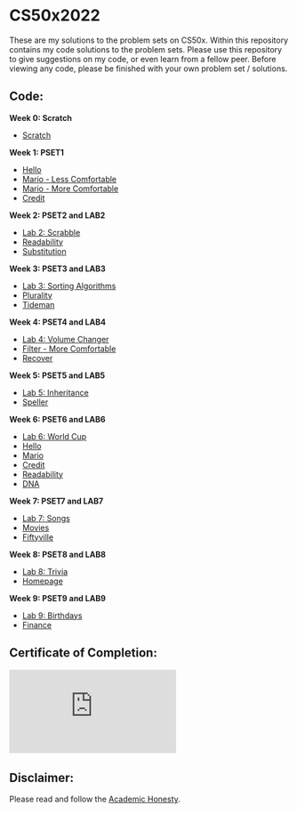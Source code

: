 # CS50x2022
These are my solutions to the problem sets on CS50x. Within this repository contains my code solutions to the problem sets. Please use this repository to give suggestions on my code, or even learn from a fellow peer. Before viewing any code, please be finished with your own problem set / solutions.

## Code: 
**Week 0: Scratch**
  - [Scratch](https://scratch.mit.edu/projects/745392915/)

**Week 1: PSET1**
  - [Hello](https://github.com/clazzy0/CS50x2022/blob/main/Problem%20Set%201/hello.c)
  - [Mario - Less Comfortable](https://github.com/clazzy0/CS50x2022/blob/main/Problem%20Set%201/mario-less.c)
  - [Mario - More Comfortable](https://github.com/clazzy0/CS50x2022/blob/main/Problem%20Set%201/mario-more.c)
  - [Credit](https://github.com/clazzy0/CS50x2022/blob/main/Problem%20Set%201/credit.c)

**Week 2: PSET2 and LAB2**
  - [Lab 2: Scrabble](https://github.com/clazzy0/CS50x2022/blob/main/LAB2/scrabble.c)
  - [Readability](https://github.com/clazzy0/CS50x2022/blob/main/Problem%20Set%202/readability.c)
  - [Substitution](https://github.com/clazzy0/CS50x2022/blob/main/Problem%20Set%202/substitution.c)
  
**Week 3: PSET3 and LAB3**
  - [Lab 3: Sorting Algorithms](https://github.com/clazzy0/CS50x2022/blob/main/LAB3/answers.txt)
  - [Plurality](https://github.com/clazzy0/CS50x2022/blob/main/Problem%20Set%203/plurality.c)
  - [Tideman](https://github.com/clazzy0/CS50x2022/blob/main/Problem%20Set%203/tideman.c)
  
**Week 4: PSET4 and LAB4**
  - [Lab 4: Volume Changer](https://github.com/clazzy0/CS50x2022/blob/main/LAB4/volume.c)
  - [Filter - More Comfortable](https://github.com/clazzy0/CS50x2022/blob/main/Problem%20Set%204/filter-more/helpers.c)
  - [Recover](https://github.com/clazzy0/CS50x2022/blob/main/Problem%20Set%204/recover/recover.c)
  
**Week 5: PSET5 and LAB5**
  - [Lab 5: Inheritance](https://github.com/clazzy0/CS50x2022/blob/main/LAB5/inheritance.c)
  - [Speller](https://github.com/clazzy0/CS50x2022/blob/main/Problem%20Set%205/dictionary.c)
  
**Week 6: PSET6 and LAB6**
  - [Lab 6: World Cup](https://github.com/clazzy0/CS50x2022/blob/main/LAB6/tournament.py)
  - [Hello](https://github.com/clazzy0/CS50x2022/blob/main/PSET6/hello.py)
  - [Mario](https://github.com/clazzy0/CS50x2022/blob/main/PSET6/mario.py)
  - [Credit](https://github.com/clazzy0/CS50x2022/blob/main/PSET6/credit.py)
  - [Readability](https://github.com/clazzy0/CS50x2022/blob/main/PSET6/readability.py)
  - [DNA](https://github.com/clazzy0/CS50x2022/blob/main/PSET6/dna/dna.py)

**Week 7: PSET7 and LAB7**
  - [Lab 7: Songs](https://github.com/clazzy0/CS50x2022/tree/main/LAB7)
  - [Movies](https://github.com/clazzy0/CS50x2022/tree/main/PSET7/movies)
  - [Fiftyville](https://github.com/clazzy0/CS50x2022/blob/main/PSET7/fiftyville/log.sql)

**Week 8: PSET8 and LAB8**
  - [Lab 8: Trivia](https://github.com/clazzy0/CS50x2022/blob/main/LAB8/index.html)
  - [Homepage](https://github.com/clazzy0/CS50x2022/tree/main/PSET8)
  
**Week 9: PSET9 and LAB9**
  - [Lab 9: Birthdays](https://github.com/clazzy0/CS50x2022/blob/main/LAB9/app.py)
  - [Finance](https://github.com/clazzy0/CS50x2022/blob/main/PSET9/app.py)

## Certificate of Completion: 
![CS50x2022 Certificate.pdf](https://github.com/clazzy0/CS50x2022/blob/77abeab5d840cafbf2ae5f8f569c8c18379a440d/CS50x2022%20Certificate.pdf)

## Disclaimer: 
Please read and follow the [Academic Honesty](https://cs50.harvard.edu/x/2022/honesty/).
